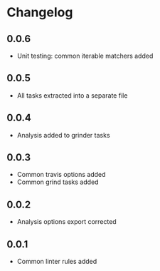 # Changelog

## 0.0.6
- Unit testing: common iterable matchers added

## 0.0.5
- All tasks extracted into a separate file

## 0.0.4
- Analysis added to grinder tasks

## 0.0.3
- Common travis options added
- Common grind tasks added

## 0.0.2
- Analysis options export corrected

## 0.0.1
- Common linter rules added